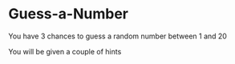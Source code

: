 # Guess-a-Number
You have 3 chances to guess a random number between 1 and 20

You will be given a couple of hints
